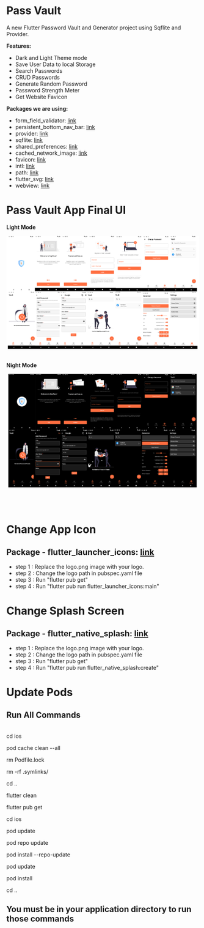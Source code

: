 # Pass Vault


A new Flutter Password Vault and Generator project using Sqflite and Provider.

**Features:**

- Dark and Light Theme mode
- Save User Data to local Storage
- Search Passwords
- CRUD Passwords
- Generate Random Password
- Password Strength Meter
- Get Website Favicon


**Packages we are using:**



- form_field_validator: [link](https://pub.dev/packages/form_field_validator)
- persistent_bottom_nav_bar: [link](https://pub.dev/packages/persistent_bottom_nav_bar)
- provider: [link](https://pub.dev/packages/provider)
- sqflite: [link](https://pub.dev/packages/sqflite)
- shared_preferences: [link](https://pub.dev/packages/shared_preferences)
- cached_network_image: [link](https://pub.dev/packages/cached_network_image)
- favicon: [link](https://pub.dev/packages/favicon)
- intl: [link](https://pub.dev/packages/intl)
- path: [link](https://pub.dev/packages/path)
- flutter_svg: [link](https://pub.dev/packages/flutter_svg)
- webview: [link](https://pub.dev/packages/webview_flutter)



<!-- This is a complete functional application that works on both Android and iOS devices. -->


# Pass Vault App Final UI


**Light Mode**

<img src="preview/light_mode.png" alt="light_mode"/> 

<br>

<br>

**Night Mode**

<img src="preview/dark_mode.png" alt="dark_mode" /> 

<br>

<br>


<br>
<br>







# Change App Icon
## Package - flutter_launcher_icons: [link]( https://pub.dev/packages/flutter_launcher_icons)

- step 1 : Replace the logo.png image with your logo. 
- step 2 : Change the logo path in pubspec.yaml file 
- step 3 : Run "flutter pub get" 
- step 4 : Run "flutter pub run flutter_launcher_icons:main"


# Change Splash Screen
## Package - flutter_native_splash: [link]( https://pub.dev/packages/flutter_native_splash)

- step 1 : Replace the logo.png image with your logo. 
- step 2 : Change the logo path in pubspec.yaml file 
- step 3 : Run "flutter pub get" 
- step 4 : Run "flutter pub run flutter_native_splash:create" 

# Update Pods
## Run All Commands

<br>
cd ios

pod cache clean --all

rm Podfile.lock

rm -rf .symlinks/

cd ..

flutter clean

flutter pub get

cd ios

pod update

pod repo update

pod install --repo-update

pod update

pod install

cd ..

## You must be in your application directory to run those commands